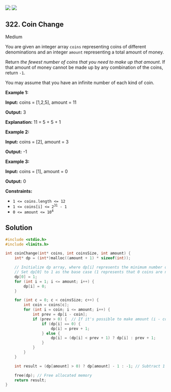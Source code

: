 [![](https://img.shields.io/github/stars/javadev/LeetCode-in-All?label=Stars&style=flat-square)](https://github.com/javadev/LeetCode-in-All)
[![](https://img.shields.io/github/forks/javadev/LeetCode-in-All?label=Fork%20me%20on%20GitHub%20&style=flat-square)](https://github.com/javadev/LeetCode-in-All/fork)

## 322\. Coin Change

Medium

You are given an integer array `coins` representing coins of different denominations and an integer `amount` representing a total amount of money.

Return _the fewest number of coins that you need to make up that amount_. If that amount of money cannot be made up by any combination of the coins, return `-1`.

You may assume that you have an infinite number of each kind of coin.

**Example 1:**

**Input:** coins = [1,2,5], amount = 11

**Output:** 3

**Explanation:** 11 = 5 + 5 + 1

**Example 2:**

**Input:** coins = [2], amount = 3

**Output:** -1

**Example 3:**

**Input:** coins = [1], amount = 0

**Output:** 0

**Constraints:**

*   `1 <= coins.length <= 12`
*   <code>1 <= coins[i] <= 2<sup>31</sup> - 1</code>
*   <code>0 <= amount <= 10<sup>4</sup></code>

## Solution

```c
#include <stdio.h>
#include <limits.h>

int coinChange(int* coins, int coinsSize, int amount) {
    int* dp = (int*)malloc((amount + 1) * sizeof(int));

    // Initialize dp array, where dp[i] represents the minimum number of coins to make amount i.
    // Set dp[0] to 1 as the base case (1 represents that 0 coins are needed to make amount 0).
    dp[0] = 1;
    for (int i = 1; i <= amount; i++) {
        dp[i] = 0;
    }

    for (int c = 0; c < coinsSize; c++) {
        int coin = coins[c];
        for (int i = coin; i <= amount; i++) {
            int prev = dp[i - coin];
            if (prev > 0) {  // If it's possible to make amount (i - coin)
                if (dp[i] == 0) {
                    dp[i] = prev + 1;
                } else {
                    dp[i] = (dp[i] < prev + 1) ? dp[i] : prev + 1;
                }
            }
        }
    }

    int result = (dp[amount] > 0) ? dp[amount] - 1 : -1; // Subtract 1 to account for the base case offset

    free(dp); // Free allocated memory
    return result;
}
```